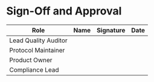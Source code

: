 # Sign-Off and Approval

| Role                 | Name | Signature | Date |
| -------------------- | ---- | --------- | ---- |
| Lead Quality Auditor |      |           |      |
| Protocol Maintainer  |      |           |      |
| Product Owner        |      |           |      |
| Compliance Lead      |      |           |      |

